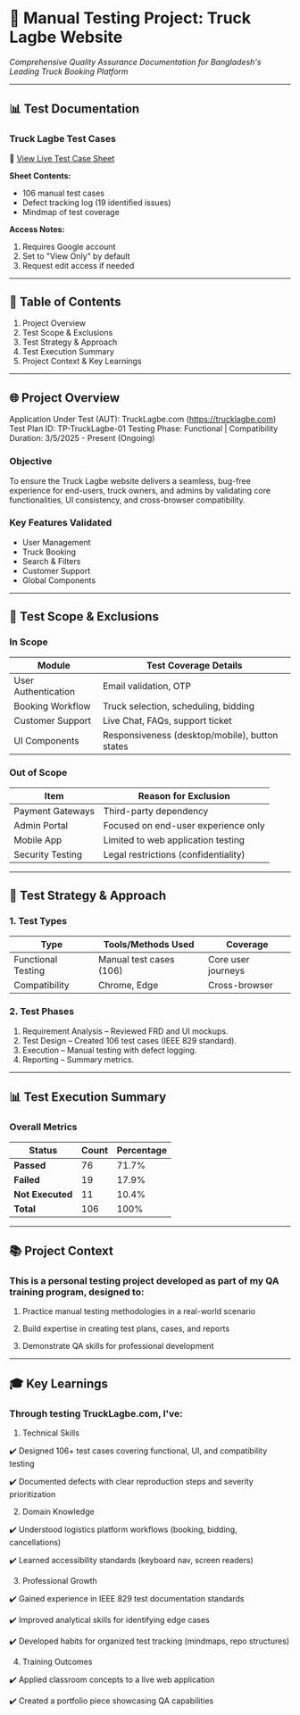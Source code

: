 # 🚛 Manual Testing Project: Truck Lagbe Website
*Comprehensive Quality Assurance Documentation for Bangladesh's Leading Truck Booking Platform*  

---

## 📊 Test Documentation

### Truck Lagbe Test Cases
🔗 [View Live Test Case Sheet](https://docs.google.com/spreadsheets/d/1E1uTlKUjw9zoMBcSWBy8dG-ALCkYALyLnFu_yu9Lv3g/edit?usp=sharing)

**Sheet Contents:**
- 106 manual test cases
- Defect tracking log (19 identified issues)
- Mindmap of test coverage

**Access Notes:**
1. Requires Google account
2. Set to "View Only" by default
3. Request edit access if needed
---

## 📜 Table of Contents
1. Project Overview
2. Test Scope & Exclusions
3. Test Strategy & Approach
4. Test Execution Summary
5. Project Context & Key Learnings

---

## 🌐 Project Overview
Application Under Test (AUT): TruckLagbe.com (https://trucklagbe.com)  
Test Plan ID: TP-TruckLagbe-01
Testing Phase: Functional | Compatibility   
Duration: 3/5/2025 - Present (Ongoing) 

### Objective 
To ensure the Truck Lagbe website delivers a seamless, bug-free experience for end-users, truck owners, and admins by validating core functionalities, UI consistency, and cross-browser compatibility.  

### Key Features Validated
- User Management
- Truck Booking
- Search & Filters
- Customer Support
- Global Components

---

## 🎯 Test Scope & Exclusions

### In Scope 
| Module               | Test Coverage Details                             |
|----------------------|--------------------------------------------------|
| User Authentication  | Email validation, OTP                         |
| Booking Workflow     | Truck selection, scheduling, bidding           |
| Customer Support     | Live Chat, FAQs, support ticket               |
| UI Components        | Responsiveness (desktop/mobile), button states  |

### Out of Scope
| Item                 | Reason for Exclusion                          |
|----------------------|-----------------------------------------------|
| Payment Gateways     | Third-party dependency                       |
| Admin Portal         | Focused on end-user experience only          |
| Mobile App           | Limited to web application testing           |
| Security Testing     | Legal restrictions (confidentiality)        |

---

## 🔬 Test Strategy & Approach

### 1. Test Types 
| Type                | Tools/Methods Used          | Coverage          |
|---------------------|----------------------------|-------------------|
| Functional Testing  | Manual test cases (106)     | Core user journeys|
| Compatibility       | Chrome, Edge                 | Cross-browser     |

### 2. Test Phases  
1. Requirement Analysis – Reviewed FRD and UI mockups.  
2. Test Design – Created 106 test cases (IEEE 829 standard).  
3. Execution – Manual testing with defect logging.  
4. Reporting – Summary metrics.

---

## 📊 Test Execution Summary

### **Overall Metrics**  
| Status         | Count | Percentage |
|----------------|-------|------------|
| **Passed**     | 76    | 71.7%      |
| **Failed**     | 19    | 17.9%      |
| **Not Executed** | 11    | 10.4%      |
| **Total**      | 106   | 100%       |

---

## 📚 Project Context

### This is a personal testing project developed as part of my QA training program, designed to:

1. Practice manual testing methodologies in a real-world scenario

2. Build expertise in creating test plans, cases, and reports

3. Demonstrate QA skills for professional development

---

## 🎓 Key Learnings

### Through testing TruckLagbe.com, I've:

1. Technical Skills

✔️ Designed 106+ test cases covering functional, UI, and compatibility testing

✔️ Documented defects with clear reproduction steps and severity prioritization

2. Domain Knowledge

✔️ Understood logistics platform workflows (booking, bidding, cancellations)

✔️ Learned accessibility standards (keyboard nav, screen readers)

3. Professional Growth

✔️ Gained experience in IEEE 829 test documentation standards

✔️ Improved analytical skills for identifying edge cases

✔️ Developed habits for organized test tracking (mindmaps, repo structures)

4. Training Outcomes

✔️ Applied classroom concepts to a live web application

✔️ Created a portfolio piece showcasing QA capabilities



